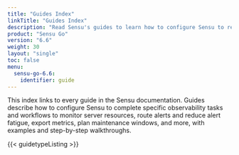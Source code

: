 ```yaml
---
title: "Guides Index"
linkTitle: "Guides Index"
description: "Read Sensu's guides to learn how to configure Sensu to reduce alert fatigue, export metrics, and more."
product: "Sensu Go"
version: "6.6"
weight: 30
layout: "single"
toc: false
menu:
  sensu-go-6.6:
    identifier: guide
---
```


This index links to every guide in the Sensu documentation.
Guides describe how to configure Sensu to complete specific observability tasks and workflows to monitor server resources, route alerts and reduce alert fatigue, export metrics, plan maintenance windows, and more, with examples and step-by-step walkthroughs.

{{< guidetypeListing >}}
